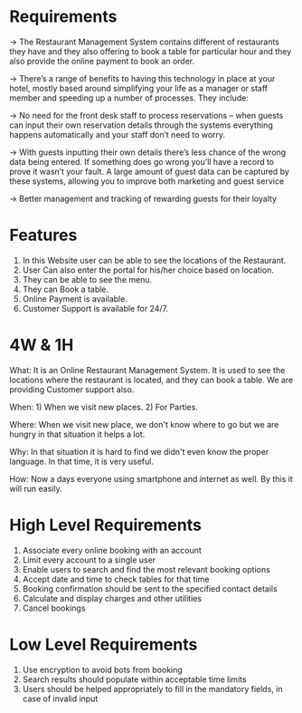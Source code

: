 # Requirements
  -> The Restaurant Management System contains different of restaurants they have and they also offering to book a table for particular 
  hour and they also provide the online payment to book an order. 
  
  -> There’s a range of benefits to having this technology in place at your hotel, mostly based around simplifying your life as a manager
  or staff member and speeding up a number of processes. They include:
  
  -> No need for the front desk staff to process reservations – when guests can input their own reservation details through the systems 
  everything happens automatically and your staff don’t need to worry.
  
  -> With guests inputting their own details there’s less chance of the wrong data being entered. If something does go wrong you’ll have a 
  record to prove it wasn’t your fault. A large amount of guest data can be captured by these systems, allowing you to improve both marketing 
  and guest service
  
  -> Better management and tracking of rewarding guests for their loyalty

# Features
  1) In this Website user can be able to see the locations of the Restaurant.
  2) User Can also enter the portal for his/her choice based on location.
  3) They can be able to see the menu.
  4) They can Book a table.
  5) Online Payment is available.
  6) Customer Support is available for 24/7.
  
# 4W & 1H
  What: It is an Online Restaurant Management System. It is used to see the locations where the restaurant is located, and they can book a table. 
  We are providing Customer support also.
  
  When: 1) When we visit new places. 2) For Parties.
  
  Where: When we visit new place, we don't know where to go but we are hungry in that situation it helps a lot.
  
  Why: In that situation it is hard to find we didn't even know the proper language. In that time, it is very useful.
  
  How: Now a days everyone using smartphone and internet as well. By this it will run easily.

# High Level Requirements

  1) Associate every online booking with an account
  2) Limit every account to a single user
  3) Enable users to search and find the most relevant booking options
  4) Accept date and time to check tables for that time
  5) Booking confirmation should be sent to the specified contact details
  6) Calculate and display charges and other utilities
  7) Cancel bookings

# Low Level Requirements

  1) Use encryption to avoid bots from booking
  2) Search results should populate within acceptable time limits
  3) Users should be helped appropriately to fill in the mandatory fields, in case of invalid input
